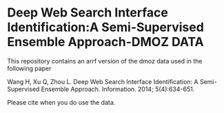 Deep Web Search Interface Identification:A Semi-Supervised Ensemble Approach-DMOZ DATA
=====
This repository contains an arrf version of the dmoz data used in the following paper 

Wang H, Xu Q, Zhou L. Deep Web Search Interface Identification: A Semi-Supervised Ensemble Approach. Information. 2014; 5(4):634-651.

Please cite when you do use the data.

